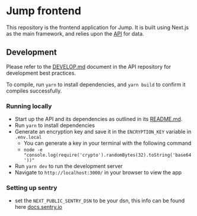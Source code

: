 # Jump frontend

This repository is the frontend application for Jump. It is built using Next.js as the main framework, and relies upon
the [API](https://github.com/FractionalDev/jump-marketplace-api/) for data.

## Development

Please refer to the [DEVELOP.md](https://github.com/FractionalDev/jump-marketplace-api/blob/develop/DEVELOP.md)
document in the API repository for development best practices.

To compile, run `yarn` to install dependencies, and `yarn build` to confirm it compiles successfully.

### Running locally

- Start up the API and its dependencies as outlined in its
  [README.md](https://github.com/FractionalDev/jump-marketplace-api#running-the-app).
- Run `yarn` to install dependencies
- Generate an encryption key and save it in the `ENCRYPTION_KEY` variable in `.env.local`
  - You can generate a key in your terminal with the following command
  - `node -e "console.log(require('crypto').randomBytes(32).toString('base64'))"`
- Run `yarn dev` to run the development server
- Navigate to `http://localhost:3000/` in your browser to view the app

### Setting up sentry

- set the `NEXT_PUBLIC_SENTRY_DSN` to be your dsn, this info can be found here [docs.sentry.io](https://docs.sentry.io/product/sentry-basics/dsn-explainer/)

